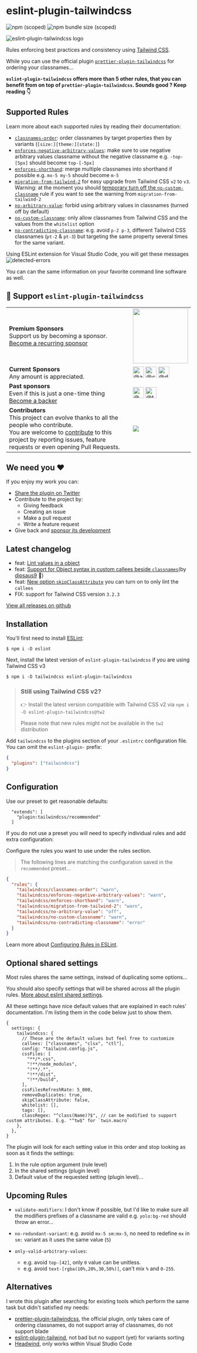 # eslint-plugin-tailwindcss

![npm (scoped)](https://img.shields.io/npm/v/eslint-plugin-tailwindcss?style=for-the-badge) ![npm bundle size (scoped)](https://img.shields.io/npm/l/eslint-plugin-tailwindcss?style=for-the-badge)

![eslint-plugin-tailwindcss logo](.github/logo.png)

Rules enforcing best practices and consistency using [Tailwind CSS](https://tailwindcss.com/).

While you can use the official plugin [`prettier-plugin-tailwindcss`](https://www.npmjs.com/package/prettier-plugin-tailwindcss) for ordering your classnames...

**`eslint-plugin-tailwindcss` offers more than 5 other rules, that you can benefit from on top of `prettier-plugin-tailwindcss`. Sounds good ? Keep reading 👇**

## Supported Rules

Learn more about each supported rules by reading their documentation:

- [`classnames-order`](docs/rules/classnames-order.md): order classnames by target properties then by variants (`[size:][theme:][state:]`)
- [`enforces-negative-arbitrary-values`](docs/rules/enforces-negative-arbitrary-values.md): make sure to use negative arbitrary values classname without the negative classname e.g. `-top-[5px]` should become `top-[-5px]`
- [`enforces-shorthand`](docs/rules/enforces-shorthand.md): merge multiple classnames into shorthand if possible e.g. `mx-5 my-5` should become `m-5`
- [`migration-from-tailwind-2`](docs/rules/migration-from-tailwind-2.md) for easy upgrade from Tailwind CSS `v2` to `v3`.
  Warning: at the moment you should [temporary turn off the `no-custom-classname`](https://github.com/francoismassart/eslint-plugin-tailwindcss/issues/88) rule if you want to see the warning from `migration-from-tailwind-2`
- [`no-arbitrary-value`](docs/rules/no-arbitrary-value.md): forbid using arbitrary values in classnames (turned off by default)
- [`no-custom-classname`](docs/rules/no-custom-classname.md): only allow classnames from Tailwind CSS and the values from the `whitelist` option
- [`no-contradicting-classname`](docs/rules/no-contradicting-classname.md): e.g. avoid `p-2 p-3`, different Tailwind CSS classnames (`pt-2` & `pt-3`) but targeting the same property several times for the same variant.

Using ESLint extension for Visual Studio Code, you will get these messages
![detected-errors](.github/output.png)

You can can the same information on your favorite command line software as well.

## 🤝 Support `eslint-plugin-tailwindcss`

|                                                                                                                                                                                                                                       |                                                                                                                                                                                                                                                                                                                                                                                                                                                                                                                                                |
| ------------------------------------------------------------------------------------------------------------------------------------------------------------------------------------------------------------------------------------- | ---------------------------------------------------------------------------------------------------------------------------------------------------------------------------------------------------------------------------------------------------------------------------------------------------------------------------------------------------------------------------------------------------------------------------------------------------------------------------------------------------------------------------------------------- |
| **Premium Sponsors** <br /> Support us by becoming a sponsor. <br /> [Become a recurring sponsor](https://github.com/sponsors/francoismassart?frequency=recurring)                                                                    | <a href="https://daily.dev/" target="_blank"><img width="150px" src="https://raw.githubusercontent.com/francoismassart/eslint-plugin-tailwindcss/master/sponsors/daily.dev.jpg"></a>                                                                                                                                                                                                                                                                                                                                                           |
| **Current Sponsors** <br /> Any amount is appreciated.                                                                                                                                                                                | <a href="https://github.com/acewf" target="_blank"><img src="https://avatars.githubusercontent.com/u/4835572?s=60&amp;v=4" width="30" height="30" alt="@acewf"></a> <a href="https://github.com/charkour" target="_blank"><img src="https://avatars.githubusercontent.com/u/33156025?s=60&amp;v=4" width="30" height="30" alt="@charkour"></a> <a href="https://github.com/dailydotdev" target="_blank"><img class="avatar" src="https://avatars.githubusercontent.com/u/41463883?s=60&amp;v=4" width="30" height="30" alt="@dailydotdev"></a> |
| **Past sponsors** <br /> Even if this is just a one-time thing <br /> [Become a backer](https://github.com/sponsors/francoismassart?frequency=one-time)                                                                               | <a href="https://github.com/mongolyy" target="_blank"><img src="https://avatars.githubusercontent.com/u/10972787?s=60&amp;v=4" width="30" height="30" alt="@mongolyy"></a> <a href="https://github.com/t3dotgg" target="_blank"><img src="https://avatars.githubusercontent.com/u/6751787?s=60&amp;v=4" width="30" height="30" alt="@t3dotgg"></a>                                                                                                                                                                                             |
| **Contributors** <br /> This project can evolve thanks to all the people who contribute. <br /> You are welcome to [contribute](CONTRIBUTING.md) to this project by reporting issues, feature requests or even opening Pull Requests. | <a href="https://github.com/francoismassart/eslint-plugin-tailwindcss/graphs/contributors"><img src="https://contrib.rocks/image?repo=francoismassart/eslint-plugin-tailwindcss&width=300" /></a>                                                                                                                                                                                                                                                                                                                                              |

## We need you ❤️

If you enjoy my work you can:

- [Share the plugin on Twitter](https://twitter.com/hashtag/eslint-plugin-tailwindcss)
- Contribute to the project by:
  - Giving feedback
  - Creating an issue
  - Make a pull request
  - Write a feature request
- Give back and [sponsor its development](https://github.com/sponsors/francoismassart)

## Latest changelog

- feat: [Lint values in a object](https://github.com/francoismassart/eslint-plugin-tailwindcss/issues/135)
- feat: [Support for Object syntax in custom callees beside `classnames`](https://github.com/francoismassart/eslint-plugin-tailwindcss/pull/185)(by [dipsaus9](https://github.com/dipsaus9) 🙏)
- feat: [New option `skipClassAttribute`](https://github.com/francoismassart/eslint-plugin-tailwindcss/issues/154) you can turn on to only lint the `callees`
- FIX: support for Tailwind CSS version `3.2.3`

[View all releases on github](https://github.com/francoismassart/eslint-plugin-tailwindcss/releases)

## Installation

You'll first need to install [ESLint](http://eslint.org):

```
$ npm i -D eslint
```

Next, install the latest version of `eslint-plugin-tailwindcss` if you are using Tailwind CSS v3

```
$ npm i -D tailwindcss eslint-plugin-tailwindcss
```

> ### Still using Tailwind CSS v2?
>
> 👉 Install the latest version compatible with Tailwind CSS v2 via `npm i -D eslint-plugin-tailwindcss@tw2`
>
> Please note that new rules might not be available in the `tw2` distribution

Add `tailwindcss` to the plugins section of your `.eslintrc` configuration file. You can omit the `eslint-plugin-` prefix:

```json
{
  "plugins": ["tailwindcss"]
}
```

## Configuration

Use our preset to get reasonable defaults:

```
  "extends": [
    "plugin:tailwindcss/recommended"
  ]
```

If you do not use a preset you will need to specify individual rules and add extra configuration:

Configure the rules you want to use under the rules section.

> The following lines are matching the configuration saved in the `recommended` preset...

```json
{
  "rules": {
    "tailwindcss/classnames-order": "warn",
    "tailwindcss/enforces-negative-arbitrary-values": "warn",
    "tailwindcss/enforces-shorthand": "warn",
    "tailwindcss/migration-from-tailwind-2": "warn",
    "tailwindcss/no-arbitrary-value": "off",
    "tailwindcss/no-custom-classname": "warn",
    "tailwindcss/no-contradicting-classname": "error"
  }
}
```

Learn more about [Configuring Rules in ESLint](https://eslint.org/docs/user-guide/configuring/rules).

## Optional shared settings

Most rules shares the same settings, instead of duplicating some options...

You should also specify settings that will be shared across all the plugin rules.
[More about eslint shared settings](https://eslint.org/docs/user-guide/configuring#adding-shared-settings).

All these settings have nice default values that are explained in each rules' documentation. I'm listing them in the code below just to show them.

```json5
{
  settings: {
    tailwindcss: {
      // These are the default values but feel free to customize
      callees: ["classnames", "clsx", "ctl"],
      config: "tailwind.config.js",
      cssFiles: [
        "**/*.css",
        "!**/node_modules",
        "!**/.*",
        "!**/dist",
        "!**/build",
      ],
      cssFilesRefreshRate: 5_000,
      removeDuplicates: true,
      skipClassAttribute: false,
      whitelist: [],
      tags: [],
      classRegex: "^class(Name)?$", // can be modified to support custom attributes. E.g. "^tw$" for `twin.macro`
    },
  },
}
```

The plugin will look for each setting value in this order and stop looking as soon as it finds the settings:

1. In the rule option argument (rule level)
2. In the shared settings (plugin level)
3. Default value of the requested setting (plugin level)...

## Upcoming Rules

- `validate-modifiers`: I don't know if possible, but I'd like to make sure all the modifiers prefixes of a classname are valid e.g. `yolo:bg-red` should throw an error...

- `no-redundant-variant`: e.g. avoid `mx-5 sm:mx-5`, no need to redefine `mx` in `sm:` variant as it uses the same value (`5`)

- `only-valid-arbitrary-values`:
  - e.g. avoid `top-[42]`, only `0` value can be unitless.
  - e.g. avoid `text-[rgba(10%,20%,30,50%)]`, can't mix `%` and `0-255`.

## Alternatives

I wrote this plugin after searching for existing tools which perform the same task but didn't satisfied my needs:

- [prettier-plugin-tailwindcss](https://www.npmjs.com/package/prettier-plugin-tailwindcss), the official plugin, only takes care of ordering classnames, do not support array of classnames, do not support blade
- [eslint-plugin-tailwind](https://www.npmjs.com/package/eslint-plugin-tailwind), not bad but no support (yet) for variants sorting
- [Headwind](https://marketplace.visualstudio.com/items?itemName=heybourn.headwind), only works within Visual Studio Code
